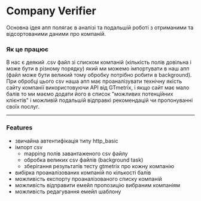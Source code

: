 # Company Verifier

Основна ідея aпп полягає в аналізі та подальшій роботі з отриманими та відсортованими даними про компаній.

### Як це працює

В нас є деякий .csv файл зі списком компаній (кількість полів довільна і може бути в різному порядку) який ми можемо імпортувати в наш апп (файл може бути великий тому обробку потрібно робити в background). 
При обробці цього csv наша апп має проаналізувати технічну якість сайту компанії використовуючи API від GTmetrix, і якщо сайт має мало балів то ми маємо додати його в список "можливих потенційних клієнтів" і можливій подальшій відправкі рекомендацій чи пропонуванні своїх послуг. 

----------------

### Features

- звичайна автентифікація типу http_basic
- імпорт csv 
	- mapping полів завантаженого csv файлу
	- обробка великих csv файлів (background task)
	- зберігання результатів тесту gtmetrix про кожну компанію
- вибірка проаналізованих компаній по кількості балів
- можливість експорту проаналізованого списку компаній
- можливість відправити емейл пропозицію вибраним компаніям
- можливість редагування емейл шаблону